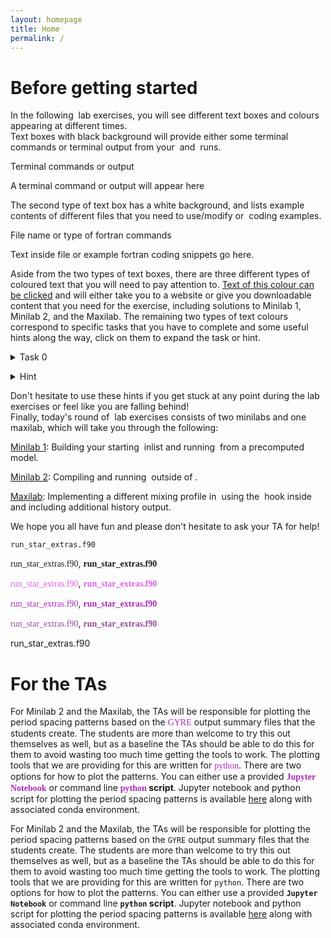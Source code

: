 ```yaml
---
layout: homepage
title: Home
permalink: /
---
```


# Before getting started

In the following <math>MESA</math> lab exercises, you will see different text boxes and colours appearing at different times. <br>
Text boxes with black background will provide either some terminal commands or terminal output from your <math>MESA</math> and <math>GYRE</math> runs.

<div class="terminal-title"> Terminal commands or output </div> 
<div class="terminal"><p>
A terminal command or output will appear here
</p></div>


The second type of text box has a white background, and lists example contents of different files that you need to use/modify or <math>fortran</math> coding examples.

<div class="filetext-title"> File name or type of fortran commands </div> 
<div class="filetext"><p>
Text inside file or example fortran coding snippets go here.
</p></div>


Aside from the two types of text boxes, there are three different types of coloured text that you will need to pay attention to. [Text of this colour can be clicked](https://docs.mesastar.org/en/release-r23.05.1/) and will either take you to a website or give you downloadable content that you need for the exercise, including solutions to Minilab 1, Minilab 2, and the Maxilab. The remaining two types of text colours correspond to specific tasks that you have to complete and some useful hints along the way, click on them to expand the task or hint.

<task><details>
<summary>Task 0</summary><p>
This is an example of how a specific task will show up in the following <math>MESA</math> labs.
</p></details></task>


<hint><details>
<summary> Hint </summary><p>
This is an example of how hints to different tasks will show up in the text.
</p></details></hint>


Don't hesitate to use these hints if you get stuck at any point during the lab exercises or feel like you are falling behind!<br>
Finally, today's round of <math>MESA</math> lab exercises consists of two minilabs and one maxilab, which will take you through the following: <br>

[Minilab 1](./Minilab1.md): Building your starting <math>MESA</math> inlist and running <math>MESA</math> from a precomputed model.<br>

[Minilab 2](./Minilab2.md): Compiling and running <math>GYRE</math> outside of <math>MESA</math>.<br>

[Maxilab](./Maxilab.md): Implementing a different mixing profile in <math>MESA</math> using the <math>other_D_mix</math> hook inside <math>run_star_extras.f90</math> and including additional history output.<br>

We hope you all have fun and please don't hesitate to ask your TA for help!<br>

`run_star_extras.f90`

<span style="font-family: Menlo">run_star_extras.f90</span>, **<span style="font-family: Menlo">run_star_extras.f90</span>**

<span style="color:#DC62E7"><span style="font-family: Menlo">run_star_extras.f90</span></span>, **<span style="color:#DC62E7"><span style="font-family: Menlo">run_star_extras.f90</span></span>**

<span style="color:#AC2AB8"><span style="font-family: Menlo">run_star_extras.f90</span></span>, **<span style="color:#AC2AB8"><span style="font-family: Menlo">run_star_extras.f90</span></span>**

<span style="color:#934B9A"><span style="font-family: Menlo">run_star_extras.f90</span></span>, **<span style="color:#934B9A"><span style="font-family: Menlo">run_star_extras.f90</span></span>**

<span style="color:#934B9A, font-family: Menlo">run_star_extras.f90</span>

# For the TAs
For Minilab 2 and the Maxilab, the TAs will be responsible for plotting the period spacing patterns based on the <span style="color:#AC2AB8"><span style=" font-family: Menlo">GYRE</span></span> output summary files that the students create. The students are more than welcome to try this out themselves as well, but as a baseline the TAs should be able to do this for them to avoid wasting too much time getting the tools to work. The plotting tools that we are providing for this are written for <span style="color:#AC2AB8"><span style="font-family: Menlo">python</span></span>. There are two options for how to plot the patterns. You can either use a provided **<span style="color:#AC2AB8"><span style="font-family: Menlo">Jupyter Notebook</span></span>** or command line **<span style="color:#AC2AB8"><span style="font-family: Menlo">python</span></span> script**. Jupyter notebook and python script for plotting the period spacing patterns is available [here](https://www.dropbox.com/sh/w53woz0m3l5axbq/AAC05hnNlPx6Hn_-VitieZcda?dl=0) along with associated conda environment.

For Minilab 2 and the Maxilab, the TAs will be responsible for plotting the period spacing patterns based on the `GYRE` output summary files that the students create. The students are more than welcome to try this out themselves as well, but as a baseline the TAs should be able to do this for them to avoid wasting too much time getting the tools to work. The plotting tools that we are providing for this are written for `python`. There are two options for how to plot the patterns. You can either use a provided **`Jupyter Notebook`** or command line **`python` script**. Jupyter notebook and python script for plotting the period spacing patterns is available [here](https://www.dropbox.com/sh/w53woz0m3l5axbq/AAC05hnNlPx6Hn_-VitieZcda?dl=0) along with associated conda environment.

